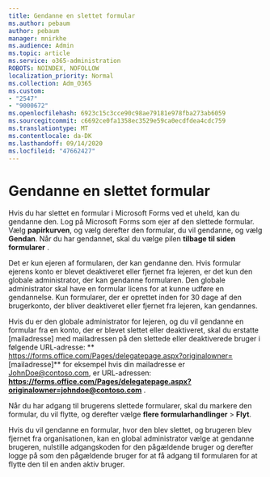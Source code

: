 ```yaml
---
title: Gendanne en slettet formular
ms.author: pebaum
author: pebaum
manager: mnirkhe
ms.audience: Admin
ms.topic: article
ms.service: o365-administration
ROBOTS: NOINDEX, NOFOLLOW
localization_priority: Normal
ms.collection: Adm_O365
ms.custom:
- "2547"
- "9000672"
ms.openlocfilehash: 6923c15c3cce90c98ae79181e978fba273ab6059
ms.sourcegitcommit: c6692ce0fa1358ec3529e59ca0ecdfdea4cdc759
ms.translationtype: MT
ms.contentlocale: da-DK
ms.lasthandoff: 09/14/2020
ms.locfileid: "47662427"
---
```

# <a name="restore-a-deleted-form"></a>Gendanne en slettet formular

Hvis du har slettet en formular i Microsoft Forms ved et uheld, kan du gendanne den. Log på Microsoft Forms som ejer af den slettede formular. Vælg **papirkurven**, og vælg derefter den formular, du vil gendanne, og vælg **Gendan**. Når du har gendannet, skal du vælge pilen **tilbage til siden formularer** .

Det er kun ejeren af formularen, der kan gendanne den. Hvis formular ejerens konto er blevet deaktiveret eller fjernet fra lejeren, er det kun den globale administrator, der kan gendanne formularen. Den globale administrator skal have en formular licens for at kunne udføre en gendannelse. Kun formularer, der er oprettet inden for 30 dage af den brugerkonto, der bliver deaktiveret eller fjernet fra lejeren, kan gendannes.

Hvis du er den globale administrator for lejeren, og du vil gendanne en formular fra en konto, der er blevet slettet eller deaktiveret, skal du erstatte [mailadresse] med mailadressen på den slettede eller deaktiverede bruger i følgende URL-adresse: ** https://forms.office.com/Pages/delegatepage.aspx?originalowner= [mailadresse]** for eksempel hvis din mailadresse er JohnDoe@contoso.com, er URL-adressen: **https://forms.office.com/Pages/delegatepage.aspx?originalowner=johndoe@contoso.com** . 

Når du har adgang til brugerens slettede formularer, skal du markere den formular, du vil flytte, og derefter vælge **flere formularhandlinger**  >  **Flyt**.

Hvis du vil gendanne en formular, hvor den blev slettet, og brugeren blev fjernet fra organisationen, kan en global administrator vælge at gendanne brugeren, nulstille adgangskoden for den pågældende bruger og derefter logge på som den pågældende bruger for at få adgang til formularen for at flytte den til en anden aktiv bruger. 